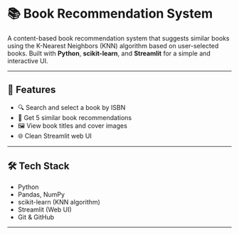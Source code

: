# 📚 Book Recommendation System

A content-based book recommendation system that suggests similar books using the K-Nearest Neighbors (KNN) algorithm based on user-selected books. Built with **Python**, **scikit-learn**, and **Streamlit** for a simple and interactive UI.

---

## 🚀 Features

- 🔍 Search and select a book by ISBN
- 📖 Get 5 similar book recommendations
- 🖼️ View book titles and cover images
- 🌐 Clean Streamlit web UI

---

## 🛠️ Tech Stack

- Python
- Pandas, NumPy
- scikit-learn (KNN algorithm)
- Streamlit (Web UI)
- Git & GitHub

---
